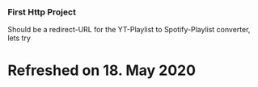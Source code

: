 ### First Http Project

Should be a redirect-URL for the YT-Playlist to Spotify-Playlist converter, lets try

# Refreshed on 18. May 2020
